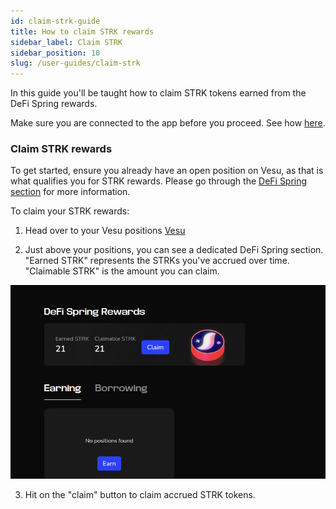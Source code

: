 ```yaml
---
id: claim-strk-guide
title: How to claim STRK rewards
sidebar_label: Claim STRK
sidebar_position: 10
slug: /user-guides/claim-strk
---
```


In this guide you'll be taught how to claim STRK tokens earned from the DeFi Spring rewards.

Make sure you are connected to the app before you proceed. See how [here](./connect-guide.md).

### Claim STRK rewards

To get started, ensure you already have an open position on Vesu, as that is what qualifies you for STRK rewards. Please go through the [DeFi Spring section](../explore/defi-spring.md) for more information.

To claim your STRK rewards:

1. Head over to your Vesu positions [Vesu](https://vesu.xyz/positions)

2. Just above your positions, you can see a dedicated DeFi Spring section. "Earned STRK" represents the STRKs you've accrued over time. "Claimable STRK" is the amount you can claim.

![Defi Spring](images/defispring.png)

3. Hit on the "claim" button to claim accrued STRK tokens.
